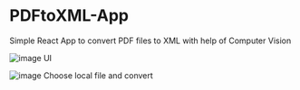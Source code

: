 # PDFtoXML-App
Simple React App to convert PDF files to XML with help of Computer Vision


![image](https://user-images.githubusercontent.com/90003389/207295984-fc765c62-8fa8-403a-9af0-5dfa45287cad.png)
UI

![image](https://user-images.githubusercontent.com/90003389/207296218-4f13e954-1f1d-4428-8e38-99c4caf9a501.png)
Choose local file and convert


